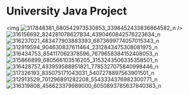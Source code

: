 <h1>University Java Project</h1>


<img ![317848381_680542973530853_3398452433836864582_n](https://user-images.githubusercontent.com/122611993/214819094-71520d06-7617-438e-a6a7-36ad238839ff.png) />
![316156692_824281078627834_4390460842576223634_n](https://user-images.githubusercontent.com/122611993/214819127-b3919f8d-702e-447d-a658-3a65db0efe03.png)
![316237021_483477903883393_6873699774057015343_n](https://user-images.githubusercontent.com/122611993/214819174-9009a8bd-2858-41b2-9e0c-d8ba7aac3660.png)
![312919594_904630837611464_2312843475308081975_n](https://user-images.githubusercontent.com/122611993/214819205-8a9d62e0-62e2-4824-9fc0-62964f54222a.png)
![316434753_854117062378596_7679658384152408053_n](https://user-images.githubusercontent.com/122611993/214819216-6c7fa433-de6a-48af-bfa9-650793265925.png)
![315866899_680566103516205_3153243506335358501_n](https://user-images.githubusercontent.com/122611993/214819221-dd9bbcc6-cb96-4f92-a871-4fe2702be24e.png)
![316428757_433959588951821_7785327075840998446_n](https://user-images.githubusercontent.com/122611993/214819235-a3cbe150-c6fc-4fcd-ad83-96b40f1bf895.png)
![317326193_835075171043031_5407278897563901501_n](https://user-images.githubusercontent.com/122611993/214819246-13a3891b-730e-4f9e-916a-067c02022b09.png)
![312913529_701296891282208_5543334376982300771_n](https://user-images.githubusercontent.com/122611993/214819300-f10db45d-c27b-4208-98f7-a05c1506b0f9.png)
![316319808_456623379989000_6050893785637840363_n](https://user-images.githubusercontent.com/122611993/214819316-1174a285-0fe0-41cc-9099-37abfc8ba0d2.png)
